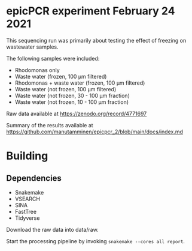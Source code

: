 # epicPCR experiment February 24 2021

This sequencing run was primarily about testing the effect of freezing on wastewater samples.

The following samples were included:

- Rhodomonas only
- Waste water (frozen, 100 µm filtered)
- Rhodomonas + waste water (frozen, 100 µm filtered)
- Waste water (not frozen, 100 µm filtered)
- Waste water (not frozen, 30 - 100 µm fraction)
- Waste water (not frozen, 10 - 100 µm fraction)

Raw data available at https://zenodo.org/record/4771697

Summary of the results available at https://github.com/manutamminen/epicpcr_2/blob/main/docs/index.md

# Building

## Dependencies

- Snakemake
- VSEARCH
- SINA
- FastTree
- Tidyverse

Download the raw data into data/raw.

Start the processing pipeline by invoking `snakemake --cores all report`.



